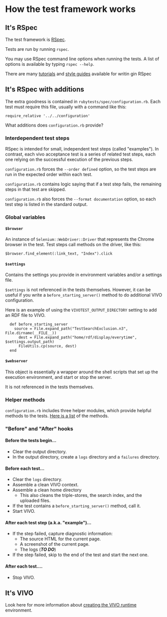 # How the test framework works

## It's RSpec

The test framework is [RSpec][rspec_docs]. 

Tests are run by running `rspec`. 

You may use RSpec command line options when running the tests. A list of options is available 
by typing `rspec --help`.

There are many [tutorials][rspec_tutorial] and [style guides][rspec_style] available for writin gin RSpec

## It's RSpec with additions

The extra goodness is contained in `rubytests/spec/configuration.rb`. Each test must require this file,
usually with a command like this:

```
require_relative '../../configuration'
```

What additions does `configuration.rb` provide?

### Interdependent test steps

RSpec is intended for small, independent test steps (called "examples"). 
In contrast, each vivo acceptance test is a series of related test steps, each one relying on the
successful execution of the previous steps.

`configuration.rb` forces the `--order defined` option, so the test steps are run in the
expected order within each test.

`configuration.rb` contains logic saying that if a test step fails, the remaining steps in that test 
are skipped.

`configuration.rb` also forces the `--format documentation` option, so each test step is listed
in the standard output.

### Global variables

#### `$browser`

An instance of `Selenium::WebDriver::Driver` that represents the Chrome browser in the test. 
Test steps call methods on the driver, like this:

```
$browser.find_element(:link_text, "Index").click
```

#### `$settings`

Contains the settings you provide in environment variables and/or a settings file. 

`$settings` is not referenced in the tests themselves. 
However, it can be useful if you write a `before_starting_server()` method to do
additional VIVO configuration. 

Here is an example of using the `VIVOTEST_OUTPUT_DIRECTORY` setting to add an
RDF file to VIVO.

```
  def before_starting_server
    source = File.expand_path("TestSearchExclusion.n3", File.dirname(__FILE__))
      dest = File.expand_path("home/rdf/display/everytime", $settings.output_path)
      FileUtils.cp(source, dest)
  end

```

#### `$webserver`

This object is essentially a wrapper around the shell scripts that set up the 
execution environment, and start or stop the server.

It is not referenced in the tests themselves.

### Helper methods

`configuration.rb` includes three helper modules, which provide helpful methods
to the tests. [Here is a list][helper_methods] of the methods.

### "Before" and "After" hooks

#### Before the tests begin...

* Clear the output directory. 
* In the output directory, create a `logs` directory and a `failures` directory.

#### Before each test...

* Clear the `logs` directory.
* Assemble a clean VIVO context.
* Assemble a clean home directory
	* This also cleans the triple-stores, the search index, and the uploaded files.
* If the test contains a `before_starting_server()` method, call it.
* Start VIVO.

#### After each test step (a.k.a. "example")...

* If the step failed, capture diagnostic information:
	* The source HTML for the current page.
	* A screenshot of the current page.
	* The logs (__*TO DO*__)
* If the step failed, skip to the end of the test and start the next one.

#### After each test....

* Stop VIVO.
	
## It's VIVO

Look here for more information about [creating the VIVO runtime][vivo_runtime] environment.




[rspec_docs]: http://rspec.info/
[rspec_tutorial]: https://www.tutorialspoint.com/rspec/index.htm
[rspec_style]: http://www.betterspecs.org/
[helper_methods]: ./helper_methods.md
[vivo_runtime]: ./creating_the_VIVO_runtime_environment.md